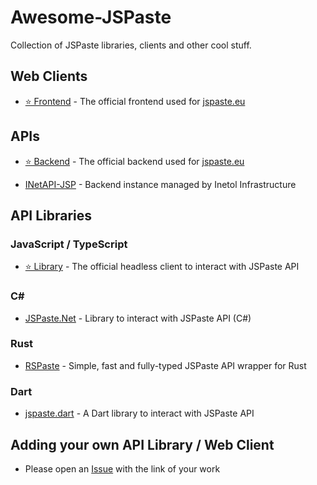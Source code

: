 # Awesome-JSPaste
Collection of JSPaste libraries, clients and other cool stuff.

## Web Clients
- [⭐ Frontend](https://github.com/jspaste/frontend) - The official frontend used for [jspaste.eu](https://jspaste.eu)

## APIs
- [⭐ Backend](https://github.com/jspaste/backend) - The official backend used for [jspaste.eu](https://jspaste.eu)

- [INetAPI-JSP](https://api.inetol.net/jspaste) - Backend instance managed by Inetol Infrastructure

## API Libraries
### JavaScript / TypeScript
- [⭐ Library](https://github.com/jspaste/library) - The official headless client to interact with JSPaste API

### C#
- [JSPaste.Net](https://github.com/mrgaton/jspaste.net) - Library to interact with JSPaste API (C#)

### Rust
- [RSPaste](https://github.com/aidakdev/rspaste) - Simple, fast and fully-typed JSPaste API wrapper for Rust

### Dart
- [jspaste.dart](https://github.com/nulkode/jspaste.dart) - A Dart library to interact with JSPaste API

## Adding your own API Library / Web Client
- Please open an [Issue](https://github.com/jspaste/awesome-jspaste/issues/new) with the link of your work
